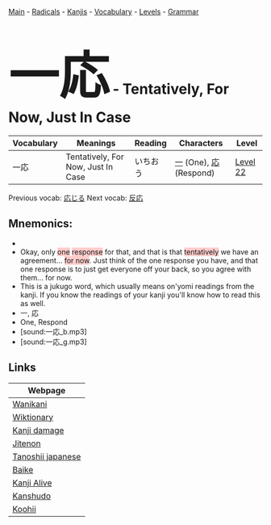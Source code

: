 <style> bigfont {font-size: 100px}</style>
[Main](../README.md) -
[Radicals](../radicals.md) -
[Kanjis](../kanjis.md) -
[Vocabulary](../vocabulary.md) -
[Levels](../levels.md) -
[Grammar](../grammar.md)
# <bigfont> 一応</bigfont> - Tentatively, For Now, Just In Case 

| Vocabulary | Meanings | Reading | Characters | Level |
| --- | --- | --- | --- | --- |
| 一応 | Tentatively, For Now, Just In Case | いちおう |  [一](../kanjis/一.md) (One), [応](../kanjis/応.md) (Respond) | [Level 22](../levels/wk_level22.md) |

Previous vocab: [応じる](応じる.md) Next vocab: [反応](反応.md) 

## Mnemonics:

* 
* Okay, only <span style="background-color:#ffcccb"> one</span> <span style="background-color:#ffcccb"> response</span> for that, and that is that <span style="background-color:#ffcccb"> tentatively</span> we have an agreement... <span style="background-color:#ffcccb"> for now</span>. Just think of the one response you have, and that one response is to just get everyone off your back, so you agree with them... for now.
* This is a jukugo word, which usually means on'yomi readings from the kanji. If you know the readings of your kanji you'll know how to read this as well.
* 一, 応
* One, Respond
* [sound:一応_b.mp3]
* [sound:一応_g.mp3]


## Links 

| Webpage |
| --- |
| [Wanikani          ](https://www.wanikani.com/kanji/一応) |
| [Wiktionary        ](https://en.wiktionary.org/wiki/一応) |
| [Kanji damage      ](http://www.kanjidamage.com/kanji/search?utf8=✓&q=一応) |
| [Jitenon           ](https://jitenon.com/kanji/一応) |
| [Tanoshii japanese ](https://www.tanoshiijapanese.com/dictionary/kanji.cfm?k=一応) |
| [Baike             ](https://baike.baidu.com/item/一応) |
| [Kanji Alive       ](https://app.kanjialive.com/一応) |
| [Kanshudo          ](https://www.kanshudo.com/searchmn?q=一応) |
| [Koohii            ](https://kanji.koohii.com/study/kanji/一応) |
